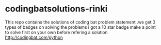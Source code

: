 # codingbatsolutions-rinki
This repo contains the solutions of coding bat problem statement .we get 3 types of badges on solving the problems i got a 10 star badge
make a point to solve first on your own before refering a solution http://codingbat.com/python
